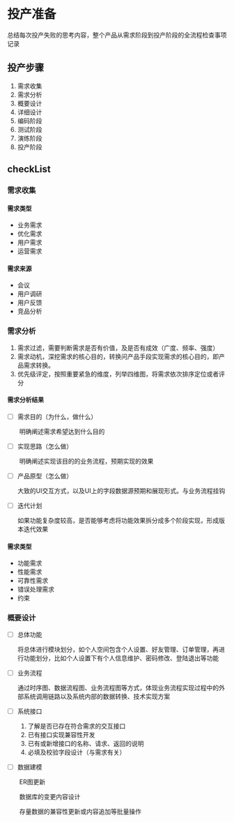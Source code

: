 # 投产准备

总结每次投产失败的思考内容，整个产品从需求阶段到投产阶段的全流程检查事项记录

## 投产步骤

1. 需求收集
2. 需求分析
3. 概要设计
4. 详细设计
5. 编码阶段
6. 测试阶段
7. 演练阶段
8. 投产阶段

## checkList

### 需求收集

#### 需求类型

* 业务需求
* 优化需求
* 用户需求
* 运营需求

#### 需求来源

* 会议
* 用户调研
* 用户反馈
* 竞品分析

### 需求分析

1. 需求过滤，需要判断需求是否有价值，及是否有成效（广度、频率、强度）
2. 需求动机，深挖需求的核心目的，转换问产品手段实现需求的核心目的，即产品需求转换。
3. 优先级评定，按照重要紧急的维度，列举四维图，将需求依次排序定位或者评分

#### 需求分析结果

*   [ ] 需求目的（为什么，做什么）

    ​ 明确阐述需求希望达到什么目的
*   [ ] 实现思路（怎么做）

    ​ 明确阐述实现该目的的业务流程，预期实现的效果
*   [ ] 产品原型（怎么做）

    ​ 大致的UI交互方式，以及UI上的字段数据源预期和展现形式。与业务流程挂钩
*   [ ] 迭代计划

    ​ 如果功能复杂度较高，是否能够考虑将功能效果拆分成多个阶段实现，形成版本迭代效果

#### 需求类型

* 功能需求
* 性能需求
* 可靠性需求
* 错误处理需求
* 约束

### 概要设计

*   [ ] 总体功能

    ​ 将总体进行模块划分，如个人空间包含个人设置、好友管理、订单管理，再进行功能划分，比如个人设置下有个人信息维护、密码修改、登陆退出等功能
*   [ ] 业务流程

    ​ 通过时序图、数据流程图、业务流程图等方式，体现业务流程实现过程中的外部系统调用链路以及系统内部的数据转换、技术实现方案
* [ ] 系统接口
  1. 了解是否已存在符合需求的交互接口
  2. 已有接口实现兼容性开发
  3. 已有或新增接口的名称、请求、返回的说明
  4. 必填及校验字段设计（与需求有关）
*   [ ] 数据建模

    ​ ER图更新

    ​ 数据库的变更内容设计

    ​ 存量数据的兼容性更新或内容追加等批量操作
